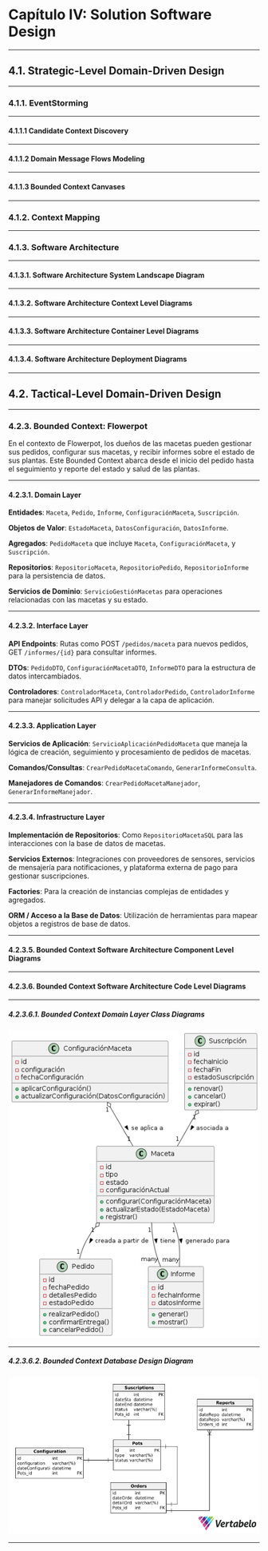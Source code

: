 # Capítulo IV: Solution Software Design
---
## 4.1. Strategic-Level Domain-Driven Design
---
### 4.1.1. EventStorming
---
#### 4.1.1.1 Candidate Context Discovery
---
#### 4.1.1.2 Domain Message Flows Modeling
---
#### 4.1.1.3 Bounded Context Canvases
---
### 4.1.2. Context Mapping
---
### 4.1.3. Software Architecture
---
#### 4.1.3.1. Software Architecture System Landscape Diagram
---
#### 4.1.3.2. Software Architecture Context Level Diagrams
---
#### 4.1.3.3. Software Architecture Container Level Diagrams
---
#### 4.1.3.4. Software Architecture Deployment Diagrams
---
## 4.2. Tactical-Level Domain-Driven Design
---
### 4.2.3. Bounded Context: Flowerpot

En el contexto de Flowerpot, los dueños de las macetas pueden gestionar sus pedidos, configurar sus macetas, y recibir informes sobre el estado de sus plantas. Este Bounded Context abarca desde el inicio del pedido hasta el seguimiento y reporte del estado y salud de las plantas.

---
#### 4.2.3.1. Domain Layer
**Entidades**: `Maceta`, `Pedido`, `Informe`, `ConfiguraciónMaceta`, `Suscripción`.

**Objetos de Valor**: `EstadoMaceta`, `DatosConfiguración`, `DatosInforme`.

**Agregados**: `PedidoMaceta` que incluye `Maceta`, `ConfiguraciónMaceta`, y `Suscripción`.

**Repositorios**: `RepositorioMaceta`, `RepositorioPedido`, `RepositorioInforme` para la persistencia de datos.

**Servicios de Dominio**: `ServicioGestiónMacetas` para operaciones relacionadas con las macetas y su estado.

---
#### 4.2.3.2. Interface Layer

**API Endpoints**: Rutas como POST `/pedidos/maceta` para nuevos pedidos, GET `/informes/{id}` para consultar informes.

**DTOs**: `PedidoDTO`, `ConfiguraciónMacetaDTO`, `InformeDTO` para la estructura de datos intercambiados.

**Controladores**: `ControladorMaceta`, `ControladorPedido`, `ControladorInforme` para manejar solicitudes API y delegar a la capa de aplicación.

---
#### 4.2.3.3. Application Layer

**Servicios de Aplicación**: `ServicioAplicaciónPedidoMaceta` que maneja la lógica de creación, seguimiento y procesamiento de pedidos de macetas.

**Comandos/Consultas**: `CrearPedidoMacetaComando`, `GenerarInformeConsulta`.

**Manejadores de Comandos**: `CrearPedidoMacetaManejador`, `GenerarInformeManejador`.

---
#### 4.2.3.4. Infrastructure Layer

**Implementación de Repositorios**: Como `RepositorioMacetaSQL` para las interacciones con la base de datos de macetas.

**Servicios Externos**: Integraciones con proveedores de sensores, servicios de mensajería para notificaciones, y plataforma externa de pago para gestionar suscripciones.

**Factories**: Para la creación de instancias complejas de entidades y agregados.

**ORM / Acceso a la Base de Datos**: Utilización de herramientas para mapear objetos a registros de base de datos.

---
#### 4.2.3.5. Bounded Context Software Architecture Component Level Diagrams
---
#### 4.2.3.6. Bounded Context Software Architecture Code Level Diagrams
---
##### 4.2.3.6.1. Bounded Context Domain Layer Class Diagrams
![Bounded Context Class Design Diagram](assets/class3.png)

---
##### 4.2.3.6.2. Bounded Context Database Design Diagram

![Bounded Context Database Design Diagram](assets/database3.png)

---